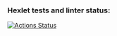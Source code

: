 ### Hexlet tests and linter status:
[![Actions Status](https://github.com/puzinka/layout-designer-project-lvl2/workflows/hexlet-check/badge.svg)](https://github.com/puzinka/layout-designer-project-lvl2/actions)